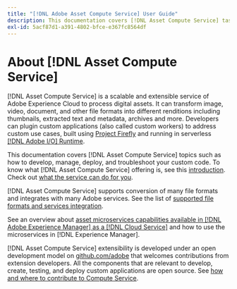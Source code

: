 ```yaml
---
title: "[!DNL Adobe Asset Compute Service] User Guide"
description: This documentation covers [!DNL Asset Compute Service] tasks such as introduction, how to develops, manage, deploy, and troubleshoot your custom code.
exl-id: 5acf87d1-a391-4802-bfce-e367fc8564df
---
```

# About [!DNL Asset Compute Service]

[!DNL Asset Compute Service] is a scalable and extensible service of Adobe Experience Cloud to process digital assets. It can transform image, video, document, and other file formats into different renditions including thumbnails, extracted text and metadata, archives and more. Developers can plugin custom applications (also called custom workers) to address custom use cases, built using [Project Firefly](https://www.adobe.io/apis/experienceplatform/project-firefly/docs.html) and running in serverless [[!DNL Adobe I/O] Runtime](https://www.adobe.io/apis/experienceplatform/runtime.html).

This documentation covers [!DNL Asset Compute Service] topics such as how to develop, manage, deploy, and troubleshoot your custom code. To know what [!DNL Asset Compute Service] offering is, see this [introduction](introduction.md). Check out [what the service can do for you](introduction.md#possible-use-cases-benefits).

[!DNL Asset Compute Service] supports conversion of many file formats and integrates with many Adobe services. See the list of [supported file formats and services integration](https://experienceleague.adobe.com/docs/experience-manager-cloud-service/assets/file-format-support.html).

See an overview about [asset microservices capabilities available in [!DNL Adobe Experience Manager] as a [!DNL Cloud Service]](https://experienceleague.adobe.com/docs/experience-manager-cloud-service/assets/asset-microservices-overview.html) and how to use the microservices in [!DNL Experience Manager].

[!DNL Asset Compute Service] extensibility is developed under an open development model on [github.com/adobe](https://github.com/adobe) that welcomes contributions from extension developers. All the components that are relevant to develop, create, testing, and deploy custom applications are open source. See [how and where to contribute to Compute Service](contribute-to-compute-service.md).

<!--
Possible to record the below info here in this landing page to centralize the miscellaneous info about Asset Compute Service?
 List of dependencies and requirements SDK, CLI, Devtools, etc.? Or may be a link to the prerequisites.
 Introduction video when Tech Marketing team shares one.
-->
